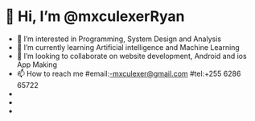 # 👋 Hi, I’m @mxculexerRyan
- 👀 I’m interested in Programming, System Design and Analysis
- 🌱 I’m currently learning Artificial intelligence and Machine Learning
- 💞️ I’m looking to collaborate on website development, Android and ios App Making
- 📫 How to reach me #email:-mxculexer@gmail.com #tel:+255 6286 65722
- 
- 
-  
<!---
mxculexerRyan/mxculexerRyan is a ✨ special ✨ repository because its `README.md` (this file) appears on your GitHub profile.
You can click the Preview link to take a look at your changes.
--->
